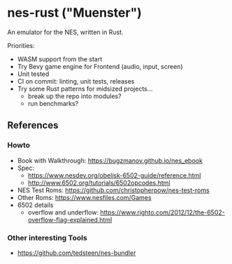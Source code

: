 # nes-rust ("Muenster")

An emulator for the NES, written in Rust.

Priorities:

- WASM support from the start
- Try Bevy game engine for Frontend (audio, input, screen)
- Unit tested
- CI on commit: linting, unit tests, releases
- Try some Rust patterns for midsized projects...
  - break up the repo into modules?
  - run benchmarks?


## References

### Howto

- Book with Walkthrough: https://bugzmanov.github.io/nes_ebook
- Spec:
  - https://www.nesdev.org/obelisk-6502-guide/reference.html
  - http://www.6502.org/tutorials/6502opcodes.html
- NES Test Roms: https://github.com/christopherpow/nes-test-roms
- Other Roms: https://www.nesfiles.com/Games
- 6502 details
  - overflow and underflow: https://www.righto.com/2012/12/the-6502-overflow-flag-explained.html

### Other interesting Tools

- https://github.com/tedsteen/nes-bundler

